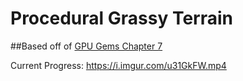 # Procedural Grassy Terrain
##Based off of [GPU Gems Chapter 7](https://developer.nvidia.com/gpugems/gpugems/part-i-natural-effects/chapter-7-rendering-countless-blades-waving-grass)
 
 Current Progress:
https://i.imgur.com/u31GkFW.mp4

